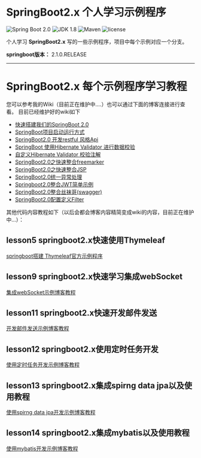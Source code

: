 SpringBoot2.x 个人学习示例程序
=========================

![Spring Boot 2.0](https://img.shields.io/badge/Spring%20Boot-2.0-brightgreen.svg)
![JDK 1.8](https://img.shields.io/badge/JDK-1.8-brightgreen.svg)
![Maven](https://img.shields.io/badge/Maven-3.5.0-yellowgreen.svg)
![license](https://img.shields.io/badge/license-apache%202.0-blue.svg)

个人学习 **SpringBoot2.x** 写的一些示例程序，项目中每个示例对应一个分支。

**springboot版本：** 2.1.0.RELEASE

---

# SpringBoot2.x 每个示例程序学习教程
您可以参考我的Wiki（目前正在维护中....）也可以通过下面的博客连接进行查看。
目前已经维护好的wiki如下
- [快速搭建我们的SpringBoot 2.0](https://github.com/zhuoqianmingyue/springbootexamples/wiki/%E5%BF%AB%E9%80%9F%E6%90%AD%E5%BB%BA%E6%88%91%E4%BB%AC%E7%9A%84SpringBoot-2.0)
- [SpringBoot项目启动运行方式](https://github.com/zhuoqianmingyue/springbootexamples/wiki/SpringBoot-%E9%A1%B9%E7%9B%AE%E5%90%AF%E5%8A%A8%E8%BF%90%E8%A1%8C%E6%96%B9%E5%BC%8F)
- [SpringBoot2.0 开发restful 风格Api](https://github.com/zhuoqianmingyue/springbootexamples/wiki/SpringBoot2.0-%E5%BC%80%E5%8F%91restful-%E9%A3%8E%E6%A0%BCApi)
- [SpringBoot 使用Hibernate Validator 进行数据校验](https://github.com/zhuoqianmingyue/springbootexamples/wiki/SpringBoot-%E4%BD%BF%E7%94%A8Hibernate-Validator-%E8%BF%9B%E8%A1%8C%E6%95%B0%E6%8D%AE%E6%A0%A1%E9%AA%8C)
- [自定义Hibernate Validator 校验注解](https://github.com/zhuoqianmingyue/springbootexamples/wiki/%E8%87%AA%E5%AE%9A%E4%B9%89Hibernate-Validator-%E6%A0%A1%E9%AA%8C%E6%B3%A8%E8%A7%A3)
- [SpringBoot2.0之快速整合freemarker](https://github.com/zhuoqianmingyue/springbootexamples/wiki/SpringBoot2.0%E4%B9%8B%E5%BF%AB%E9%80%9F%E6%95%B4%E5%90%88freemarker)
- [SpringBoot2.0之快速整合JSP](https://github.com/zhuoqianmingyue/springbootexamples/wiki/SpringBoot2.0%E4%B9%8B%E5%BF%AB%E9%80%9F%E6%95%B4%E5%90%88JSP)
- [SpringBoot2.0统一异常处理](https://github.com/zhuoqianmingyue/springbootexamples/wiki/SpringBoot2.0-%E7%BB%9F%E4%B8%80%E5%BC%82%E5%B8%B8%E5%A4%84%E7%90%86)
- [Springboot2.0整合JWT简单示例](https://github.com/zhuoqianmingyue/springbootexamples/wiki/Springboot2.0%E6%95%B4%E5%90%88JWT%E7%AE%80%E5%8D%95%E7%A4%BA%E4%BE%8B)
- [SpringBoot2.0整合丝袜哥(swagger)](https://github.com/zhuoqianmingyue/springbootexamples/wiki/SpringBoot2.0%E6%95%B4%E5%90%88%E4%B8%9D%E8%A2%9C%E5%93%A5(swagger))
- [SpringBoot2.0配置定义Filter](https://github.com/zhuoqianmingyue/springbootexamples/wiki/SpringBoot2.0%E9%85%8D%E7%BD%AE%E5%AE%9A%E4%B9%89Filter)


其他代码内容教程如下（以后会都会博客内容精简变成wiki的内容，目前正在维护中...）：
## lesson5 springboot2.x快速使用Thymeleaf
[springboot搭建 Thymeleaf官方示例程序](https://blog.csdn.net/ljk126wy/article/details/83856758)
## lesson9 springboot2.x快速学习集成webSocket
[集成webSocket示例博客教程](https://blog.csdn.net/ljk126wy/article/details/82814086)
## lesson11 springboot2.x快速开发邮件发送
[开发邮件发送示例博客教程](https://blog.csdn.net/ljk126wy/article/details/83239398)
## lesson12 springboot2.x使用定时任务开发
[使用定时任务开发示例博客教程](https://blog.csdn.net/ljk126wy/article/details/83079070)
## lesson13 springboot2.x集成spirng data jpa以及使用教程
[使用spirng data jpa开发示例博客教程](https://blog.csdn.net/ljk126wy/article/details/82819948)
## lesson14 springboot2.x集成mybatis以及使用教程
[使用mybatis开发示例博客教程](https://blog.csdn.net/ljk126wy/article/details/82819948)

